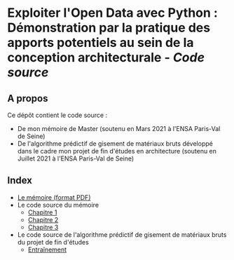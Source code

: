 # Exploiter l'Open Data avec Python : Démonstration par la pratique des apports potentiels au sein de la conception architecturale - *Code source*

## A propos
Ce dépôt contient le code source :

* De mon mémoire de Master (soutenu en Mars 2021 à l'ENSA Paris-Val de Seine) 
* De l'algorithme prédictif de gisement de matériaux bruts développé dans le cadre mon projet de fin d'études en architecture (soutenu en Juillet 2021 à l'ENSA Paris-Val de Seine) 

## Index
* [Le mémoire (format PDF)](memoire.pdf)
* Le code source du mémoire
    * [Chapitre 1](CHAPITRE_1.ipynb)
    * [Chapitre 2](CHAPITRE_2.ipynb)
    * [Chapitre 3](CHAPITRE_3.ipynb)
* Le code source de l'algorithme prédictif de gisement de matériaux bruts du projet de fin d'études 
    * [Entraînement](PFE_DEEP_LEARNING.ipynb)
